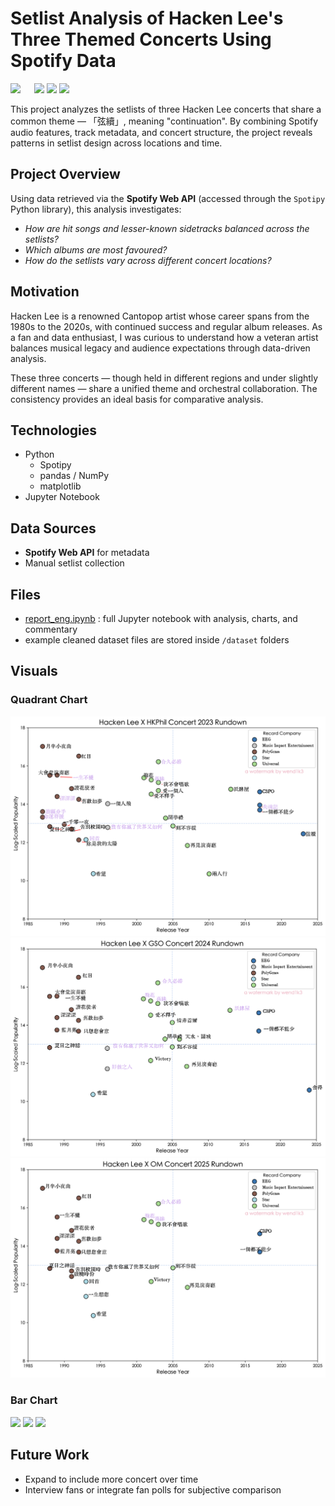# Setlist Analysis of Hacken Lee's Three Themed Concerts Using Spotify Data
![](https://img.shields.io/badge/ReadMe-English-blue?link=https%3A%2F%2Fgithub.com%2Fwend1k3%2FSetlist-Analysis%3Ftab%3Dreadme-ov-file
) &emsp; ![](https://img.shields.io/badge/ReadMe-%E7%AE%80%E4%BD%93%E4%B8%AD%E6%96%87-blue?link=https%3A%2F%2Fgithub.com%2Fwend1k3%2FSetlist-Analysis%2Fblob%2Fmain%2Freadme.zh.md
)
![](https://img.shields.io/badge/python-brightgreen
) ![](https://img.shields.io/badge/jupyter-notebook-brightgreen
)

This project analyzes the setlists of three Hacken Lee concerts that share a common theme — 「弦續」, meaning "continuation". By combining Spotify audio features, track metadata, and concert structure, the project reveals patterns in setlist design across locations and time.
## Project Overview
Using data retrieved via the **Spotify Web API** (accessed through the `Spotipy` Python library), this analysis investigates:
- <em>How are hit songs and lesser-known sidetracks balanced across the setlists?</em>
- <em>Which albums are most favoured?</em>
- <em>How do the setlists vary across different concert locations?</em>

## Motivation
Hacken Lee is a renowned Cantopop artist whose career spans from the 1980s to the 2020s, with continued success and regular album releases. As a fan and data enthusiast, I was curious to understand how a veteran artist balances musical legacy and audience expectations through data-driven analysis.

These three concerts — though held in different regions and under slightly different names — share a unified theme and orchestral collaboration. The consistency provides an ideal basis for comparative analysis.

## Technologies
- Python
    - Spotipy
    - pandas / NumPy
    - matplotlib
- Jupyter Notebook

## Data Sources
- **Spotify Web API** for metadata
- Manual setlist collection

## Files
- [report_eng.ipynb](report_eng.ipynb) : full Jupyter notebook with analysis, charts, and commentary
- example cleaned dataset files are stored inside `/dataset` folders

## Visuals
### Quadrant Chart
![](img/23HKquadrant.png)
![](img/24GZquadrant.png)
![](img/25OMquadrant.png)
### Bar Chart
![](img/23HKbar.png)
![](img/24GZbar.png)
![](img/25OMbar.png)


## Future Work
- Expand to include more concert over time
- Interview fans or integrate fan polls for subjective comparison